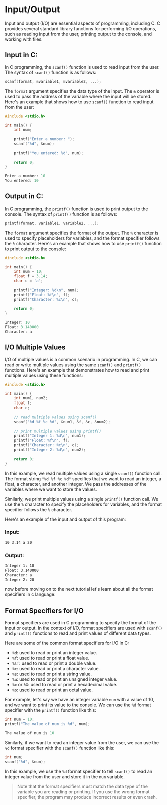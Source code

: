 <!-- 5-->
# Input/Output

Input and output (I/O) are essential aspects of programming, including C. C provides several standard library functions for performing I/O operations, such as reading input from the user, printing output to the console, and working with files.



## Input in C:

In C programming, the `scanf()` function is used to read input from the user. The syntax of `scanf()` function is as follows:

```c
scanf(format, &variable1, &variable2, ...);
```

The `format` argument specifies the data type of the input. The `&` operator is used to pass the address of the variable where the input will be stored. Here's an example that shows how to use `scanf()` function to read input from the user:

```c
#include <stdio.h>

int main() {
    int num;
    
    printf("Enter a number: ");
    scanf("%d", &num);
    
    printf("You entered: %d", num);
    
    return 0;
}
```

```c
Enter a number: 10
You entered: 10
```



## Output in C:

In C programming, the `printf()` function is used to print output to the console. The syntax of `printf()` function is as follows:

```c
printf(format, variable1, variable2, ...);
```

The `format` argument specifies the format of the output. The `%` character is used to specify placeholders for variables, and the format specifier follows the `%` character. Here's an example that shows how to use `printf()` function to print output to the console:

```c
#include <stdio.h>

int main() {
    int num = 10;
    float f = 3.14;
    char c = 'a';
    
    printf("Integer: %d\n", num);
    printf("Float: %f\n", f);
    printf("Character: %c\n", c);
    
    return 0;
}
```

```c
Integer: 10
Float: 3.140000
Character: a
```



## I/O Multiple Values

I/O of multiple values is a common scenario in programming. In C, we can read or write multiple values using the same `scanf()` and `printf()` functions. Here's an example that demonstrates how to read and print multiple values using these functions:

```c
#include <stdio.h>

int main() {
    int num1, num2;
    float f;
    char c;
    
    // read multiple values using scanf()
    scanf("%d %f %c %d", &num1, &f, &c, &num2);
    
    // print multiple values using printf()
    printf("Integer 1: %d\n", num1);
    printf("Float: %f\n", f);
    printf("Character: %c\n", c);
    printf("Integer 2: %d\n", num2);
    
    return 0;
}
```

In this example, we read multiple values using a single `scanf()` function call. The format string `"%d %f %c %d"` specifies that we want to read an integer, a float, a character, and another integer. We pass the addresses of the variables where we want to store the values.

Similarly, we print multiple values using a single `printf()` function call. We use the `%` character to specify the placeholders for variables, and the format specifier follows the `%` character.

Here's an example of the input and output of this program:

### Input:

```zsh
10 3.14 a 20
```

### Output:

```zsh
Integer 1: 10
Float: 3.140000
Character: a
Integer 2: 20
```

now before moving on to the next tutorial let's learn about all the format specifiers in c language:

## Format Specifiers for I/O

Format specifiers are used in C programming to specify the format of the input or output. In the context of I/O, format specifiers are used with `scanf()` and `printf()` functions to read and print values of different data types.

Here are some of the common format specifiers for I/O in C:

-   `%d`: used to read or print an integer value.
-   `%f`: used to read or print a float value.
-   `%lf`: used to read or print a double value.
-   `%c`: used to read or print a character value.
-   `%s`: used to read or print a string value.
-   `%u`: used to read or print an unsigned integer value.
-   `%x` or `%X`: used to read or print a hexadecimal value.
-   `%o`: used to read or print an octal value.

For example, let's say we have an integer variable `num` with a value of 10, and we want to print its value to the console. We can use the `%d` format specifier with the `printf()` function like this:

```c
int num = 10;
printf("The value of num is %d", num);
```

```c
The value of num is 10
```

Similarly, if we want to read an integer value from the user, we can use the `%d` format specifier with the `scanf()` function like this:

```c
int num;
scanf("%d", &num);
```

In this example, we use the `%d` format specifier to tell `scanf()` to read an integer value from the user and store it in the `num` variable.

> Note that the format specifiers must match the data type of the variable you are reading or printing. If you use the wrong format specifier, the program may produce incorrect results or even crash.

